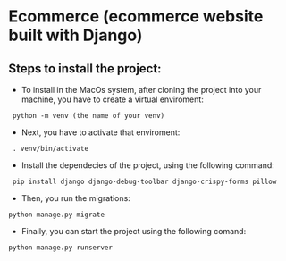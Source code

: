 # Ecommerce (ecommerce website built with Django)

## Steps to install the project:
- To install in the MacOs system, after cloning the project into your machine, you have to create a virtual enviroment:

 ```
  python -m venv (the name of your venv)
 ```

- Next, you have to activate that enviroment:

 ```
  . venv/bin/activate
 ```

- Install the dependecies of the project, using the following command:

 ```
  pip install django django-debug-toolbar django-crispy-forms pillow
 ```

- Then, you run the migrations:

 ```
 python manage.py migrate
 ```

- Finally, you can start the project using the following comand:

 ```
 python manage.py runserver
 ```




